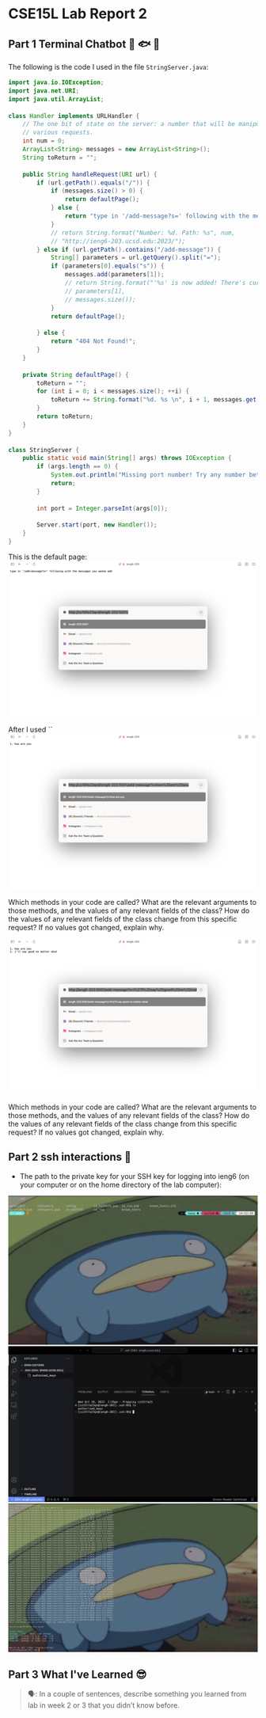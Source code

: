 # CSE15L Lab Report 2

## Part 1 Terminal Chatbot 🎣 🐟 🍣

The following is the code I used in the file `StringServer.java`:

```java
import java.io.IOException;
import java.net.URI;
import java.util.ArrayList;

class Handler implements URLHandler {
    // The one bit of state on the server: a number that will be manipulated by
    // various requests.
    int num = 0;
    ArrayList<String> messages = new ArrayList<String>();
    String toReturn = "";

    public String handleRequest(URI url) {
        if (url.getPath().equals("/")) {
            if (messages.size() > 0) {
                return defaultPage();
            } else {
                return "type in '/add-message?s=' following with the messages you wanna add";
            }
            // return String.format("Number: %d. Path: %s", num,
            // "http://ieng6-203.ucsd.edu:2023/");
        } else if (url.getPath().contains("/add-message")) {
            String[] parameters = url.getQuery().split("=");
            if (parameters[0].equals("s")) {
                messages.add(parameters[1]);
                // return String.format("'%s' is now added! There's currently %d messages",
                // parameters[1],
                // messages.size());
            }
            return defaultPage();

        } else {
            return "404 Not Found!";
        }
    }

    private String defaultPage() {
        toReturn = "";
        for (int i = 0; i < messages.size(); ++i) {
            toReturn += String.format("%d. %s \n", i + 1, messages.get(i));
        }
        return toReturn;
    }
}

class StringServer {
    public static void main(String[] args) throws IOException {
        if (args.length == 0) {
            System.out.println("Missing port number! Try any number between 1024 to 49151");
            return;
        }

        int port = Integer.parseInt(args[0]);

        Server.start(port, new Handler());
    }
}

```

This is the default page:
![Alt text](./images/week3_images/default-page.png)

After I used ``
![Alt text](./images/week3_images/first-image.png)

Which methods in your code are called?
What are the relevant arguments to those methods, and the values of any relevant fields of the class?
How do the values of any relevant fields of the class change from this specific request? If no values got changed, explain why.


![Alt text](./images/week3_images/second-image.png)

Which methods in your code are called?
What are the relevant arguments to those methods, and the values of any relevant fields of the class?
How do the values of any relevant fields of the class change from this specific request? If no values got changed, explain why.

## Part 2 ssh interactions 👹
- The path to the private key for your SSH key for logging into ieng6 (on your computer or on the home directory of the lab computer):

![Alt text](./images/week3_images/local-terminal.png)
![Alt text](./images/week3_images/remote-terminal.png)
![Alt text](./images/week3_images/seamless-login.png)

## Part 3 What I've Learned 😎
> 🗣️: In a couple of sentences, describe something you learned from lab in week 2 or 3 that you didn’t know before.